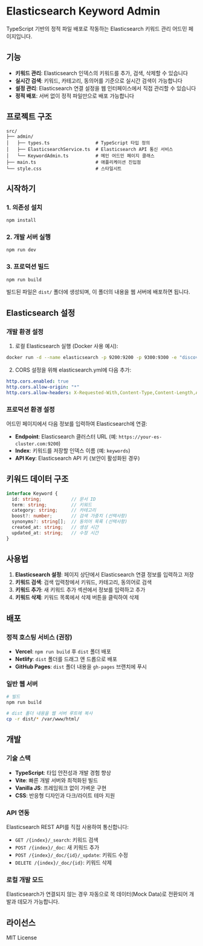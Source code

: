 # Elasticsearch Keyword Admin

TypeScript 기반의 정적 파일 배포로 작동하는 Elasticsearch 키워드 관리 어드민 페이지입니다.

## 기능

- **키워드 관리**: Elasticsearch 인덱스의 키워드를 추가, 검색, 삭제할 수 있습니다
- **실시간 검색**: 키워드, 카테고리, 동의어를 기준으로 실시간 검색이 가능합니다
- **설정 관리**: Elasticsearch 연결 설정을 웹 인터페이스에서 직접 관리할 수 있습니다
- **정적 배포**: 서버 없이 정적 파일만으로 배포 가능합니다

## 프로젝트 구조

```
src/
├── admin/
│   ├── types.ts                 # TypeScript 타입 정의
│   ├── ElasticsearchService.ts  # Elasticsearch API 통신 서비스
│   └── KeywordAdmin.ts          # 메인 어드민 페이지 클래스
├── main.ts                      # 애플리케이션 진입점
└── style.css                    # 스타일시트
```

## 시작하기

### 1. 의존성 설치

```bash
npm install
```

### 2. 개발 서버 실행

```bash
npm run dev
```

### 3. 프로덕션 빌드

```bash
npm run build
```

빌드된 파일은 `dist/` 폴더에 생성되며, 이 폴더의 내용을 웹 서버에 배포하면 됩니다.

## Elasticsearch 설정

### 개발 환경 설정

1. 로컬 Elasticsearch 실행 (Docker 사용 예시):
```bash
docker run -d --name elasticsearch -p 9200:9200 -p 9300:9300 -e "discovery.type=single-node" -e "xpack.security.enabled=false" elasticsearch:8.11.0
```

2. CORS 설정을 위해 elasticsearch.yml에 다음 추가:
```yaml
http.cors.enabled: true
http.cors.allow-origin: "*"
http.cors.allow-headers: X-Requested-With,Content-Type,Content-Length,Authorization
```

### 프로덕션 환경 설정

어드민 페이지에서 다음 정보를 입력하여 Elasticsearch에 연결:

- **Endpoint**: Elasticsearch 클러스터 URL (예: `https://your-es-cluster.com:9200`)
- **Index**: 키워드를 저장할 인덱스 이름 (예: `keywords`)
- **API Key**: Elasticsearch API 키 (보안이 활성화된 경우)

## 키워드 데이터 구조

```typescript
interface Keyword {
  id: string;           // 문서 ID
  term: string;         // 키워드
  category: string;     // 카테고리
  boost?: number;       // 검색 가중치 (선택사항)
  synonyms?: string[];  // 동의어 목록 (선택사항)
  created_at: string;   // 생성 시간
  updated_at: string;   // 수정 시간
}
```

## 사용법

1. **Elasticsearch 설정**: 페이지 상단에서 Elasticsearch 연결 정보를 입력하고 저장
2. **키워드 검색**: 검색 입력창에서 키워드, 카테고리, 동의어로 검색
3. **키워드 추가**: 새 키워드 추가 섹션에서 정보를 입력하고 추가
4. **키워드 삭제**: 키워드 목록에서 삭제 버튼을 클릭하여 삭제

## 배포

### 정적 호스팅 서비스 (권장)

- **Vercel**: `npm run build` 후 `dist` 폴더 배포
- **Netlify**: `dist` 폴더를 드래그 앤 드롭으로 배포
- **GitHub Pages**: `dist` 폴더 내용을 `gh-pages` 브랜치에 푸시

### 일반 웹 서버

```bash
# 빌드
npm run build

# dist 폴더 내용을 웹 서버 루트에 복사
cp -r dist/* /var/www/html/
```

## 개발

### 기술 스택

- **TypeScript**: 타입 안전성과 개발 경험 향상
- **Vite**: 빠른 개발 서버와 최적화된 빌드
- **Vanilla JS**: 프레임워크 없이 가벼운 구현
- **CSS**: 반응형 디자인과 다크/라이트 테마 지원

### API 연동

Elasticsearch REST API를 직접 사용하여 통신합니다:

- `GET /{index}/_search`: 키워드 검색
- `POST /{index}/_doc`: 새 키워드 추가
- `POST /{index}/_doc/{id}/_update`: 키워드 수정
- `DELETE /{index}/_doc/{id}`: 키워드 삭제

### 로컬 개발 모드

Elasticsearch가 연결되지 않는 경우 자동으로 목 데이터(Mock Data)로 전환되어 개발과 데모가 가능합니다.

## 라이선스

MIT License
